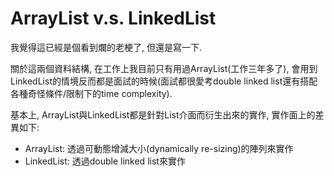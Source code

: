 # ArrayList v.s. LinkedList

我覺得這已經是個看到爛的老梗了, 但還是寫一下.

關於這兩個資料結構, 在工作上我目前只有用過ArrayList\(工作三年多了\), 會用到LinkedList的情境反而都是面試的時候\(面試都很愛考double linked list還有搭配各種奇怪條件/限制下的time complexity\).

基本上, ArrayList與LinkedList都是針對List介面而衍生出來的實作, 實作面上的差異如下:

* ArrayList: 透過可動態增減大小\(dynamically re-sizing\)的陣列來實作
* LinkedList: 透過double linked list來實作



